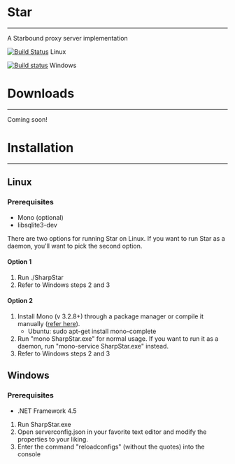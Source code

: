 # Star
---
A Starbound proxy server implementation


[![Build Status](https://travis-ci.org/SharpStar/Star.svg)](https://travis-ci.org/SharpStar/Star)
Linux

[![Build status](https://ci.appveyor.com/api/projects/status/nyw18cah6foqov0y/branch/master?svg=true)](https://ci.appveyor.com/project/Mitch528/star/branch/master)
Windows

# Downloads
---
Coming soon!

# Installation
---

## Linux

### Prerequisites
- Mono (optional)
- libsqlite3-dev

There are two options for running Star on Linux. If you want to run Star as a daemon, you'll want to pick the second option.

#### Option 1

1. Run ./SharpStar
2. Refer to Windows steps 2 and 3

#### Option 2

1. Install Mono (v 3.2.8+) through a package manager or compile it manually ([refer here](<http://www.mono-project.com/docs/compiling-mono/linux/>)).
   - Ubuntu: sudo apt-get install mono-complete
2. Run "mono SharpStar.exe" for normal usage. If you want to run it as a daemon, run "mono-service SharpStar.exe" instead.
4. Refer to Windows steps 2 and 3

## Windows

### Prerequisites
- .NET Framework 4.5

1. Run SharpStar.exe
2. Open serverconfig.json in your favorite text editor and modify the properties to your liking.
3. Enter the command "reloadconfigs" (without the quotes) into the console
